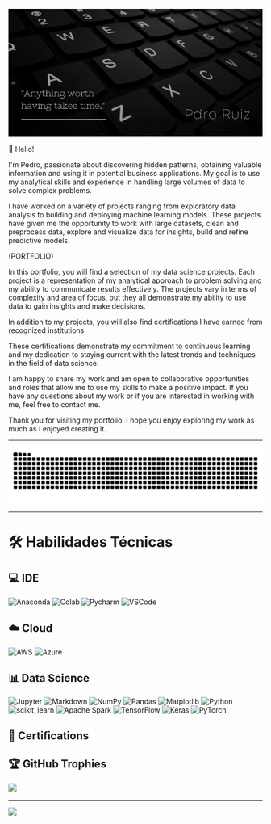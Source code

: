 ![](https://github.com/pdro-ruiz/pdro-ruiz/blob/main/pdro_ruiz.jpg)

👋 Hello! 

I'm Pedro, passionate about discovering hidden patterns, obtaining valuable information and using it in potential business applications.
My goal is to use my analytical skills and experience in handling large volumes of data to solve complex problems.

I have worked on a variety of projects ranging from exploratory data analysis to building and deploying machine learning models. 
These projects have given me the opportunity to work with large datasets, clean and preprocess data, explore and visualize data for insights, build and refine predictive models.

(PORTFOLIO)

In this portfolio, you will find a selection of my data science projects. Each project is a representation of my analytical approach to problem solving and my ability to communicate results effectively. The projects vary in terms of complexity and area of focus, but they all demonstrate my ability to use data to gain insights and make decisions.

In addition to my projects, you will also find certifications I have earned from recognized institutions. 

These certifications demonstrate my commitment to continuous learning and my dedication to staying current with the latest trends and techniques in the field of data science.

I am happy to share my work and am open to collaborative opportunities and roles that allow me to use my skills to make a positive impact. 
If you have any questions about my work or if you are interested in working with me, feel free to contact me.

Thank you for visiting my portfolio. I hope you enjoy exploring my work as much as I enjoyed creating it.

---

![Snake](https://github.com/pdro-ruiz/pdro-ruiz/blob/main/grid-snake.svg)

---

# 🛠️ Habilidades Técnicas

## 💻 IDE
![Anaconda](https://img.shields.io/badge/Anaconda-%2344A833.svg?style=for-the-badge&logo=anaconda&logoColor=white) ![Colab](	https://img.shields.io/badge/Colab-F9AB00?style=for-the-badge&logo=googlecolab&color=525252) ![Pycharm](https://img.shields.io/badge/PyCharm-000000.svg?&style=for-the-badge&logo=PyCharm&logoColor=white) ![VSCode](https://img.shields.io/badge/VSCode-0078D4?style=for-the-badge&logo=visual%20studio%20code&logoColor=white)

## ☁️ Cloud
![AWS](https://img.shields.io/badge/AWS-%23FF9900.svg?style=for-the-badge&logo=amazon-aws&logoColor=white) ![Azure](https://img.shields.io/badge/azure-%230072C6.svg?style=for-the-badge&logo=microsoftazure&logoColor=white) 

## 📊 Data Science
![Jupyter](https://img.shields.io/badge/Jupyter-F37626.svg?&style=for-the-badge&logo=Jupyter&logoColor=white) ![Markdown](https://img.shields.io/badge/markdown-%23000000.svg?style=for-the-badge&logo=markdown&logoColor=white) ![NumPy](https://img.shields.io/badge/numpy-%23013243.svg?style=for-the-badge&logo=numpy&logoColor=white) ![Pandas](https://img.shields.io/badge/pandas-%23150458.svg?style=for-the-badge&logo=pandas&logoColor=white) ![Matplotlib](https://img.shields.io/badge/Matplotlib-%23ffffff.svg?style=for-the-badge&logo=Matplotlib&logoColor=black) ![Python](https://img.shields.io/badge/Python-FFD43B?style=for-the-badge&logo=python&logoColor=blue) ![scikit_learn](https://img.shields.io/badge/scikit_learn-F7931E?style=for-the-badge&logo=scikit-learn&logoColor=white)  ![Apache Spark](https://img.shields.io/badge/Apache%20Spark-FDEE21?style=for-the-badge&logo=apachespark&logoColor=black) ![TensorFlow](https://img.shields.io/badge/TensorFlow-%23FF6F00.svg?style=for-the-badge&logo=TensorFlow&logoColor=white) ![Keras](https://img.shields.io/badge/Keras-%23D00000.svg?style=for-the-badge&logo=Keras&logoColor=white) ![PyTorch](https://img.shields.io/badge/PyTorch-%23EE4C2C.svg?style=for-the-badge&logo=PyTorch&logoColor=white) 

## 📜 Certifications

## 🏆 GitHub Trophies
![](https://github-profile-trophy.vercel.app/?username=Pdro-Ruiz&theme=flat&no-frame=true&no-bg=false&margin-w=4)

---
[![](https://visitcount.itsvg.in/api?id=Pdro-Ruiz&icon=3&color=12)](https://visitcount.itsvg.in)
